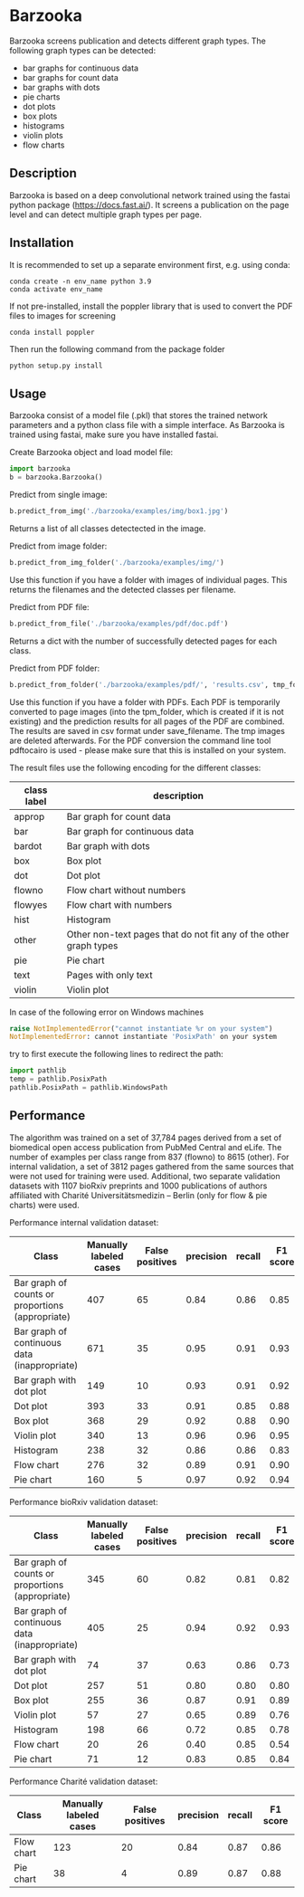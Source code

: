 # Barzooka

Barzooka screens publication and detects different graph types. The following graph types can be detected:

- bar graphs for continuous data
- bar graphs for count data
- bar graphs with dots
- pie charts
- dot plots
- box plots
- histograms
- violin plots
- flow charts


## Description

Barzooka is based on a deep convolutional network trained using the fastai python package (https://docs.fast.ai/). It screens a publication on the page level and can detect multiple graph types per page.

## Installation

It is recommended to set up a separate environment first, e.g. using conda: 
```
conda create -n env_name python 3.9
conda activate env_name
```

If not pre-installed, install the poppler library that is used to convert the PDF files to images for screening
```
conda install poppler
```

Then run the following command from the package folder
``` python
python setup.py install
```

## Usage

Barzooka consist of a model file (.pkl) that stores the trained network parameters and a python class file with a simple interface. As Barzooka is trained using fastai, make sure you have installed fastai.

Create Barzooka object and load model file:
``` python
import barzooka
b = barzooka.Barzooka()
```


Predict from single image:
``` python
b.predict_from_img('./barzooka/examples/img/box1.jpg')
```

Returns a list of all classes detectected in the image.


Predict from image folder:
``` python
b.predict_from_img_folder('./barzooka/examples/img/')
```
Use this function if you have a folder with images of individual pages. This returns the filenames and the detected classes per filename.


Predict from PDF file:
``` python
b.predict_from_file('./barzooka/examples/pdf/doc.pdf')
```

Returns a dict with the number of successfully detected pages for each class.


Predict from PDF folder:
``` python
b.predict_from_folder('./barzooka/examples/pdf/', 'results.csv', tmp_folder='./tmp/')
```
Use this function if you have a folder with PDFs. Each PDF is temporarily converted to page images (into the tpm_folder, which is created if it is not existing) and the prediction results for all pages of the PDF are combined. The results are saved in csv format under save_filename. The tmp images are deleted afterwards. For the PDF conversion the command line tool pdftocairo is used - please make sure that this is installed on your system.

The result files use the following encoding for the different classes:

| class label | description |
|-------------|-------------|
| approp | Bar graph for count data |
| bar | Bar graph for continuous data |
| bardot | Bar graph with dots |
| box | Box plot |
| dot | Dot plot |
| flowno | Flow chart without numbers |
| flowyes | Flow chart with numbers |
| hist | Histogram |
| other | Other non-text pages that do not fit any of the other graph types |
| pie | Pie chart |
| text | Pages with only text |
| violin | Violin plot |


In case of the following error on Windows machines

``` python
raise NotImplementedError("cannot instantiate %r on your system")
NotImplementedError: cannot instantiate 'PosixPath' on your system
```

try to first execute the following lines to redirect the path:

``` python
import pathlib
temp = pathlib.PosixPath
pathlib.PosixPath = pathlib.WindowsPath
```

## Performance

The algorithm was trained on a set of 37,784 pages derived from a set of biomedical open access publication from PubMed Central and eLife. The number of examples per class range from 837 (flowno) to 8615 (other). For internal validation, a set of 3812 pages gathered from the same sources that were not used for training were used. Additional, two separate validation datasets with 1107 bioRxiv preprints and 1000 publications of authors affiliated with Charité Universitätsmedizin – Berlin (only for flow & pie charts) were used.

Performance internal validation dataset:

| Class | Manually labeled cases | False positives | precision | recall | F1 score |
|-------|-------|-------|-------|-------|-------|
| Bar graph of counts or proportions (appropriate) | 407 | 65 | 0.84 | 0.86 | 0.85 |
| Bar graph of continuous data (inappropriate) | 671 | 35 | 0.95 | 0.91 | 0.93 |
| Bar graph with dot plot | 149 | 10 | 0.93 | 0.91 | 0.92 |
| Dot plot | 393 | 33 | 0.91 | 0.85 | 0.88 |
| Box plot | 368 | 29 | 0.92 | 0.88 | 0.90 |
| Violin plot | 340 | 13 | 0.96 | 0.96 | 0.95 |
| Histogram | 238 | 32 | 0.86 | 0.86 | 0.83 |
| Flow chart | 276 | 32 | 0.89 | 0.91 | 0.90 |
| Pie chart | 160 | 5 | 0.97 | 0.92 | 0.94 |

Performance bioRxiv validation dataset:

| Class | Manually labeled cases | False positives | precision | recall | F1 score |
|-------|-------|-------|-------|-------|-------|
| Bar graph of counts or proportions (appropriate) | 345 | 60 | 0.82 | 0.81 | 0.82 |
| Bar graph of continuous data (inappropriate) | 405 | 25 | 0.94 | 0.92 | 0.93 |
| Bar graph with dot plot | 74 | 37 | 0.63 | 0.86 | 0.73 |
| Dot plot | 257 | 51 | 0.80 | 0.80 | 0.80 |
| Box plot | 255 | 36 | 0.87 | 0.91 | 0.89 |
| Violin plot | 57 | 27 | 0.65 | 0.89 | 0.76 |
| Histogram | 198 | 66 | 0.72 | 0.85 | 0.78 |
| Flow chart | 20 | 26 | 0.40 | 0.85 | 0.54 |
| Pie chart | 71 | 12 | 0.83 | 0.85 | 0.84 |

Performance Charité validation dataset:

| Class | Manually labeled cases | False positives | precision | recall | F1 score |
|-------|-------|-------|-------|-------|-------|
| Flow chart | 123 | 20 | 0.84 | 0.87 | 0.86 |
| Pie chart | 38 | 4 | 0.89 | 0.87 | 0.88 |

